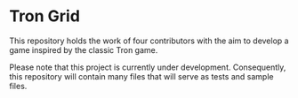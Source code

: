 Tron Grid
=========

This repository holds the work of four contributors with the aim to develop a game inspired by the classic Tron game.

Please note that this project is currently under development. 
Consequently, this repository will contain many files that will serve as tests and sample files.




